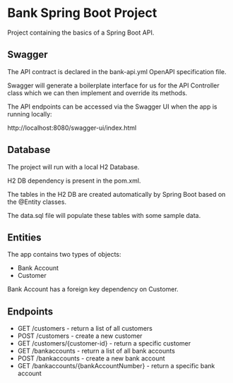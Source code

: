 # Bank Spring Boot Project

Project containing the basics of a Spring Boot API. 


## Swagger

The API contract is declared in the bank-api.yml OpenAPI specification file. 

Swagger will generate a boilerplate interface for us for the API Controller class which we can then implement and override its methods. 

The API endpoints can be accessed via the Swagger UI when the app is running locally:

http://localhost:8080/swagger-ui/index.html


## Database

The project will run with a local H2 Database. 

H2 DB dependency is present in the pom.xml. 

The tables in the H2 DB are created automatically by Spring Boot based on the @Entity classes. 

The data.sql file will populate these tables with some sample data. 


## Entities

The app contains two types of objects:
* Bank Account
* Customer

Bank Account has a foreign key dependency on Customer.  


## Endpoints

* GET /customers - return a list of all customers
* POST /customers - create a new customer
* GET /customers/{customer-id} - return a specific customer
* GET /bankaccounts - return a list of all bank accounts
* POST /bankaccounts - create a new bank account
* GET /bankaccounts/{bankAccountNumber} - return a specific bank account

